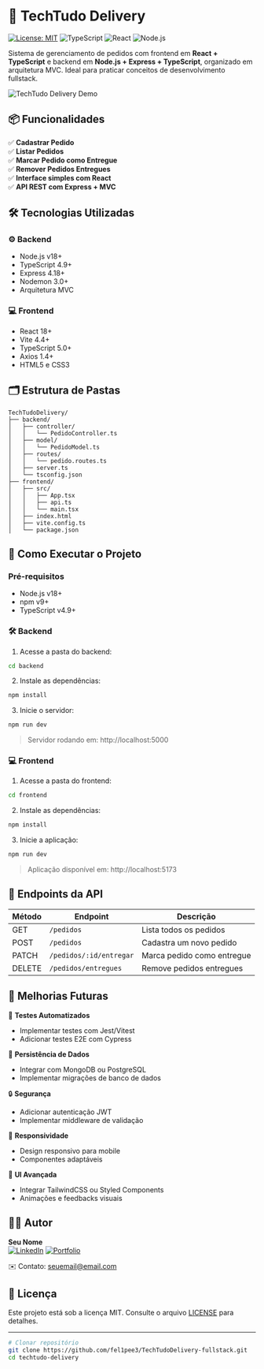 # 🛵 TechTudo Delivery

[![License: MIT](https://img.shields.io/badge/License-MIT-yellow.svg)](https://opensource.org/licenses/MIT)
![TypeScript](https://img.shields.io/badge/TypeScript-4.0+-3178C6?logo=typescript)
![React](https://img.shields.io/badge/React-18.2.0-61DAFB?logo=react)
![Node.js](https://img.shields.io/badge/Node.js-18.x-339933?logo=node.js)

Sistema de gerenciamento de pedidos com frontend em **React + TypeScript** e backend em **Node.js + Express + TypeScript**, organizado em arquitetura MVC. Ideal para praticar conceitos de desenvolvimento fullstack.

![TechTudo Delivery Demo](https://via.placeholder.com/800x400?text=Screenshot+do+Sistema+TechTudo+Delivery)

## 📦 Funcionalidades

✅ **Cadastrar Pedido**  
✅ **Listar Pedidos**  
✅ **Marcar Pedido como Entregue**  
✅ **Remover Pedidos Entregues**  
✅ **Interface simples com React**  
✅ **API REST com Express + MVC**

## 🛠️ Tecnologias Utilizadas

### ⚙️ Backend
- Node.js v18+
- TypeScript 4.9+
- Express 4.18+
- Nodemon 3.0+
- Arquitetura MVC

### 💻 Frontend
- React 18+
- Vite 4.4+
- TypeScript 5.0+
- Axios 1.4+
- HTML5 e CSS3

## 🗂️ Estrutura de Pastas

```
TechTudoDelivery/
├── backend/
│   ├── controller/
│   │   └── PedidoController.ts
│   ├── model/
│   │   └── PedidoModel.ts
│   ├── routes/
│   │   └── pedido.routes.ts
│   ├── server.ts
│   └── tsconfig.json
├── frontend/
│   ├── src/
│   │   ├── App.tsx
│   │   ├── api.ts
│   │   └── main.tsx
│   ├── index.html
│   ├── vite.config.ts
│   └── package.json
```

## 🚀 Como Executar o Projeto

### Pré-requisitos
- Node.js v18+
- npm v9+
- TypeScript v4.9+

### 🛠 Backend

1. Acesse a pasta do backend:
```bash
cd backend
```

2. Instale as dependências:
```bash
npm install
```

3. Inicie o servidor:
```bash
npm run dev
```
> Servidor rodando em: http://localhost:5000

### 💻 Frontend

1. Acesse a pasta do frontend:
```bash
cd frontend
```

2. Instale as dependências:
```bash
npm install
```

3. Inicie a aplicação:
```bash
npm run dev
```
> Aplicação disponível em: http://localhost:5173

## 🔗 Endpoints da API

| Método | Endpoint                  | Descrição                         |
|--------|---------------------------|-----------------------------------|
| GET    | `/pedidos`                | Lista todos os pedidos           |
| POST   | `/pedidos`                | Cadastra um novo pedido          |
| PATCH  | `/pedidos/:id/entregar`   | Marca pedido como entregue       |
| DELETE | `/pedidos/entregues`      | Remove pedidos entregues         |

## 🧠 Melhorias Futuras

🧪 **Testes Automatizados**  
- Implementar testes com Jest/Vitest
- Adicionar testes E2E com Cypress

💾 **Persistência de Dados**  
- Integrar com MongoDB ou PostgreSQL
- Implementar migrações de banco de dados

🔒 **Segurança**  
- Adicionar autenticação JWT
- Implementar middleware de validação

📱 **Responsividade**  
- Design responsivo para mobile
- Componentes adaptáveis

🎨 **UI Avançada**  
- Integrar TailwindCSS ou Styled Components
- Animações e feedbacks visuais

## 👨‍💻 Autor

**Seu Nome**  
[![LinkedIn](https://img.shields.io/badge/LinkedIn-0077B5?style=for-the-badge&logo=linkedin&logoColor=white)]([https://linkedin.com/in/seu-perfil](https://www.linkedin.com/in/felipe-maia-386019281/)) 
[![Portfolio](https://img.shields.io/badge/Portfolio-4285F4?style=for-the-badge&logo=google-chrome&logoColor=white)]([https://seusite.com](https://fm-developer.netlify.app/))

✉️ Contato: [seuemail@email.com](mailto:jofelipefm@gmail.com)

## 📄 Licença

Este projeto está sob a licença MIT. Consulte o arquivo [LICENSE](LICENSE) para detalhes.

---

```bash
# Clonar repositório
git clone https://github.com/fel1pee3/TechTudoDelivery-fullstack.git
cd techtudo-delivery
```
